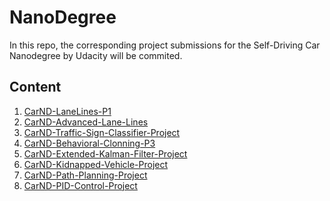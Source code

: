 # NanoDegree
In this repo, the corresponding project submissions for the Self-Driving Car Nanodegree by Udacity will be commited.

Content
-----
1. [CarND-LaneLines-P1](CarND-LaneLines-P1)
2. [CarND-Advanced-Lane-Lines](CarND-Advanced-Lane-Lines)
3. [CarND-Traffic-Sign-Classifier-Project](CarND-Traffic-Sign-Classifier-Project)
4. [CarND-Behavioral-Clonning-P3](CarND-Behavioral-Cloning-P3)
5. [CarND-Extended-Kalman-Filter-Project](CarND-Extended-Kalman-Filter-Project)
6. [CarND-Kidnapped-Vehicle-Project](CarND-Kidnapped-Vehicle-Project)
7. [CarND-Path-Planning-Project](CarND-Path-Planning-Project)
8. [CarND-PID-Control-Project](CarND-PID-Control-Project)
